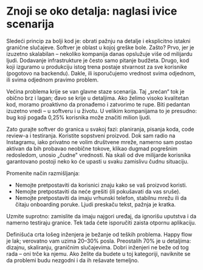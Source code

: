 # Znoji se oko detalja: naglasi ivice scenarija

Sledeći princip za bolji kod je: obrati pažnju na detalje i eksplicitno istakni granične slučajeve. Softver je oblast u kojoj greške bole. Zašto? Prvo, jer je izuzetno skalabilan – nekoliko kompanija danas opslužuje više od milijardu ljudi. Dodavanje infrastrukture je često samo pitanje budžeta. Drugo, kod koji izguramo u produkciju istog trena postaje stvarnost za sve korisnike (pogotovo na backendu). Dakle, ili isporučujemo vrednost svima odjednom, ili svima odjednom pravimo problem.

Većina problema krije se van glavne staze scenarija. Taj „srećan“ tok je obično brz i lagan; đavo se krije u detaljima. Ako želimo visoko kvalitetan kod, moramo proaktivno da pronađemo i zatvorimo te rupe. Biti pedantan izuzetno vredi – u softveru i u životu. U velikim kompanijama to je presudno: bug koji pogađa 0,25% korisnika može značiti milion ljudi.

Zato gurajte softver do granica u svakoj fazi: planiranja, pisanja koda, code review-a i testiranja. Koristite sopstveni proizvod. Dok sam radio na Instagramu, iako privatno ne volim društvene mreže, namerno sam postao aktivan da bih probavao neobične tokove, klikao dugmad pogrešnim redosledom, unosio „čudne" vrednosti. Na skali od dve milijarde korisnika garantovano postoji neko ko će upasti u svaku zamislivu čudnu situaciju.

Promenite način razmišljanja:
- Nemojte pretpostaviti da korisnici znaju kako se vaš proizvod koristi.
- Nemojte pretpostaviti da neće grešiti (ili pokušavati da vas sruše).
- Nemojte pretpostaviti da imaju vrhunski telefon, stabilnu mrežu ili da čitaju onboarding poruke. Ljudi preskaču tekst, pažnja je kratka.

Uzmite suprotno: zamislite da imaju najgori uređaj, da ignorišu uputstva i da namerno testiraju granice. Tek tada ćete isporučiti zaista otpornu aplikaciju.

Definišuća crta lošeg inženjera je bežanje od teških problema. Happy flow je lak; verovatno vam uzima 20–30% posla. Preostalih 70% je u detaljima: dizajnu, skaliranju, graničnim slučajevima. Dobri inženjeri ne beže od tog rada – oni trče ka njemu. Ako želite da budete u toj kategoriji, naviknite se da problemi budu nezgodni i da ih rešavate temeljno.
